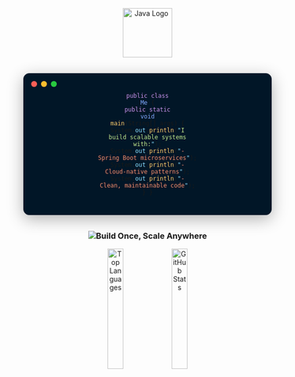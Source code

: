 

<div align="center">
  <img src="https://upload.wikimedia.org/wikipedia/en/3/30/Java_programming_language_logo.svg" width="100" alt="Java Logo" />


<div align="center">
  <div style="
    background: #011627;
    border-radius: 12px;
    padding: 1.5rem;
    margin: 2rem 0;
    font-family: 'Fira Code', monospace;
    box-shadow: 0 8px 32px rgba(0,0,0,0.3);
    border: 1px solid #1E2D3D;
    max-width: 700px;
    position: relative;
  ">
    <!-- Window Controls -->
    <div style="
      display: flex;
      gap: 8px;
      position: absolute;
      top: 15px;
      left: 15px;
    ">
      <div style="width: 12px; height: 12px; border-radius: 50%; background: #FF5F56;"></div>
      <div style="width: 12px; height: 12px; border-radius: 50%; background: #FFBD2E;"></div>
      <div style="width: 12px; height: 12px; border-radius: 50%; background: #27C93F;"></div>
    </div>
    

<code><span style="color: #C792EA;">public class</span> <span style="color: #82AAFF;">Me</span> {
  <span style="color: #C792EA;">public static</span> <span style="color: #82AAFF;">void</span> <span style="color: #FFCB6B;">main</span>(String[] args) {
    System.<span style="color: #89DDFF;">out</span>.<span style="color: #FFCB6B;">println</span>(<span style="color: #89DDFF;">"</span><span style="color: #C3E88D;">I build scalable systems with:</span><span style="color: #89DDFF;">"</span>);
    System.<span style="color: #89DDFF;">out</span>.<span style="color: #FFCB6B;">println</span>(<span style="color: #89DDFF;">"</span><span style="color: #F78C6C;">- Spring Boot microservices</span><span style="color: #89DDFF;">"</span>);
    System.<span style="color: #89DDFF;">out</span>.<span style="color: #FFCB6B;">println</span>(<span style="color: #89DDFF;">"</span><span style="color: #F78C6C;">- Cloud-native patterns</span><span style="color: #89DDFF;">"</span>);
    System.<span style="color: #89DDFF;">out</span>.<span style="color: #FFCB6B;">println</span>(<span style="color: #89DDFF;">"</span><span style="color: #F78C6C;">- Clean, maintainable code</span><span style="color: #89DDFF;">"</span>);
  }
}</code>
    </pre>
    
    
  </div>
</div>



  
  <h3>
    <img src="https://readme-typing-svg.demolab.com?font=Fira+Code&weight=600&size=26&duration=2000&pause=500&color=38BCF7&center=true&vCenter=true&width=500&lines=%22Build+Once%2C+Scale+Anywhere%22" alt="Build Once, Scale Anywhere">
  </h3>
</div>


<div align="center">
  <img width="25%" src="https://github-readme-stats.vercel.app/api/top-langs?username=aabdullahsayed&theme=city_lights&show_icons=true&locale=en&layout=compact" alt="Top Languages" />
  <img width="25%" src="https://github-readme-stats.vercel.app/api?username=aabdullahsayed&theme=city_lights&show_icons=true&locale=en" alt="GitHub Stats" />
</div>

 <!--
### 🔍 Core Competencies
- **High-performance Systems** (Java, C++)
- **Cloud-Native Development** (AWS, Kubernetes)
- **Full SDLC Experience** (Design to Deployment)
  <!--
### 🛠️ Technical Stack
  <!--
| **Area**       | **Technologies**                      |
|---------------|---------------------------------------|
| **Languages** | <img src="https://img.shields.io/badge/Java-ED8B00?logo=openjdk&logoColor=white" width="70"> <img src="https://img.shields.io/badge/C++-00599C?logo=c%2B%2B&logoColor=white" width="70"> <img src="https://img.shields.io/badge/Python-3776AB?logo=python&logoColor=white" width="80"> |
| **Backend Systems**  | <img src="https://img.shields.io/badge/Spring_Boot-6DB33F?logo=spring&logoColor=white" width="110"> <img src="https://img.shields.io/badge/Node.js-339933?logo=nodedotjs&logoColor=white" width="80"> |
| **Relational Databases**      | <img src="https://img.shields.io/badge/MySQL-4479A1?logo=mysql&logoColor=white" width="80"> <img src="https://img.shields.io/badge/PostgreSQL-4169E1?logo=postgresql&logoColor=white" width="100"> <img src="https://img.shields.io/badge/Oracle-F80000?logo=oracle&logoColor=white" width="80"> |
| **DevOps**    | <img src="https://upload.wikimedia.org/wikipedia/commons/9/93/Amazon_Web_Services_Logo.svg" width="60" alt="AWS"> <img src="https://img.shields.io/badge/Docker-2496ED?logo=docker&logoColor=white" width="80"> <img src="https://img.shields.io/badge/Kubernetes-326CE5?logo=kubernetes&logoColor=white" width="100"> |
| **Tools**     | <img src="https://img.shields.io/badge/Git-F05032?logo=git&logoColor=white" width="60"> <img src="https://img.shields.io/badge/GitLab-FC6D26?logo=gitlab&logoColor=white" width="70"> |
  <!--
## 🌐 
<p align="left">
  <a href="https://linkedin.com/in/abdullahsayedchy" target="blank">
    <img src="https://raw.githubusercontent.com/rahuldkjain/github-profile-readme-generator/master/src/images/icons/Social/linked-in-alt.svg" alt="LinkedIn" height="30" width="40" />
  </a>
  <a href="https://kaggle.com/alabdullahsayed" target="blank">
    <img src="https://raw.githubusercontent.com/rahuldkjain/github-profile-readme-generator/master/src/images/icons/Social/kaggle.svg" alt="Kaggle" height="30" width="40" />
  </a>
  <a href="https://codeforces.com/profile/heavenlyobject" target="blank">
    <img src="https://raw.githubusercontent.com/rahuldkjain/github-profile-readme-generator/master/src/images/icons/Social/codeforces.svg" alt="Codeforces" height="30" width="40" />
  </a>
  <a href="https://www.leetcode.com/heavenlyobject" target="blank">
    <img src="https://raw.githubusercontent.com/rahuldkjain/github-profile-readme-generator/master/src/images/icons/Social/leet-code.svg" alt="LeetCode" height="30" width="40" />
  </a>
</p>



<div align="center">
  <img width="45%" src="https://github-readme-stats.vercel.app/api/top-langs?username=aabdullahsayed&theme=gotham&show_icons=true&locale=en&layout=compact" alt="Top Languages" />
  <img width="45%" src="https://github-readme-stats.vercel.app/api?username=aabdullahsayed&theme=gotham&show_icons=true&locale=en" alt="GitHub Stats" />
</div>



